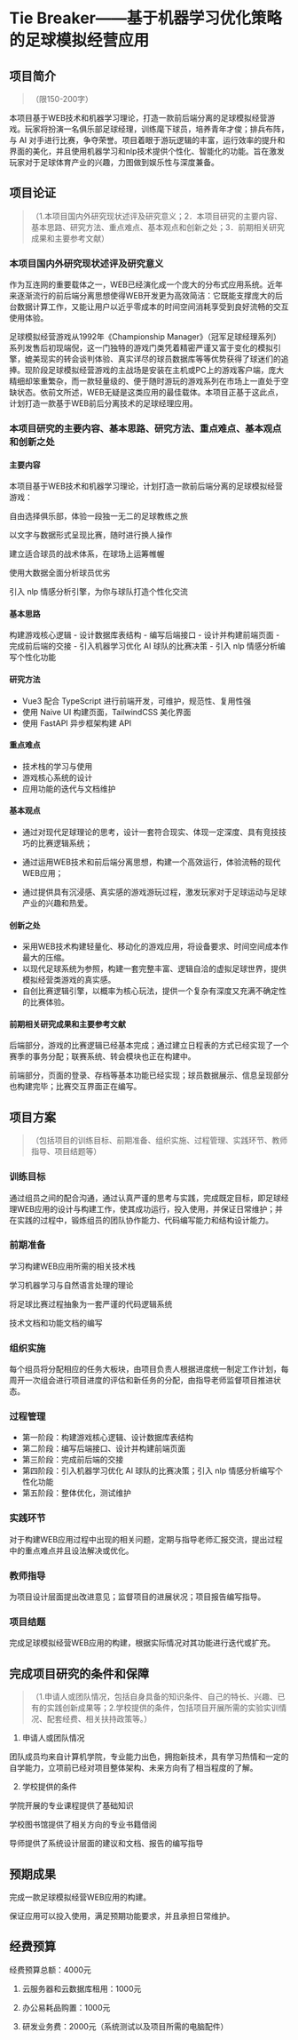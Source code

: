# Tie Breaker——基于机器学习优化策略的足球模拟经营应用

## 项目简介

> （限150-200字）

本项目基于WEB技术和机器学习理论，打造一款前后端分离的足球模拟经营游戏。玩家将扮演一名俱乐部足球经理，训练麾下球员，培养青年才俊；排兵布阵，与 AI 对手进行比赛，争夺荣誉。项目着眼于游玩逻辑的丰富，运行效率的提升和界面的美化，并且使用机器学习和nlp技术提供个性化、智能化的功能。旨在激发玩家对于足球体育产业的兴趣，力图做到娱乐性与深度兼备。

## 项目论证

> （1.本项目国内外研究现状述评及研究意义；2．本项目研究的主要内容、基本思路、研究方法、重点难点、基本观点和创新之处；3．前期相关研究成果和主要参考文献）

### 本项目国内外研究现状述评及研究意义

作为互连网的重要载体之一，WEB已经演化成一个庞大的分布式应用系统。近年来逐渐流行的前后端分离思想使得WEB开发更为高效简洁：它既能支撑庞大的后台数据计算工作，又能让用户以近乎零成本的时间空间消耗享受到良好流畅的交互使用体验。

足球模拟经营游戏从1992年《Championship Manager》（冠军足球经理系列）系列发售后初现端倪，这一门独特的游戏门类凭着精密严谨又富于变化的模拟引擎，媲美现实的转会谈判体验、真实详尽的球员数据库等等优势获得了球迷们的追捧。现阶段足球模拟经营游戏的主战场是安装在主机或PC上的游戏客户端，庞大精细却笨重繁杂，而一款轻量级的、便于随时游玩的游戏系列在市场上一直处于空缺状态。依前文所述，WEB无疑是这类应用的最佳载体。本项目正基于这此点，计划打造一款基于WEB前后分离技术的足球经理应用。

### 本项目研究的主要内容、基本思路、研究方法、重点难点、基本观点和创新之处

#### 主要内容

本项目基于WEB技术和机器学习理论，计划打造一款前后端分离的足球模拟经营游戏：

自由选择俱乐部，体验一段独一无二的足球教练之旅

以文字与数据形式呈现比赛，随时进行换人操作

建立适合球员的战术体系，在球场上运筹帷幄

使用大数据全面分析球员优劣

引入 nlp 情感分析引擎，为你与球队打造个性化交流

#### 基本思路

构建游戏核心逻辑 - 设计数据库表结构 - 编写后端接口 - 设计并构建前端页面 - 完成前后端的交接 - 引入机器学习优化 AI 球队的比赛决策 - 引入 nlp 情感分析编写个性化功能

#### 研究方法

- Vue3 配合 TypeScript 进行前端开发，可维护，规范性、复用性强
- 使用 Naive UI 构建页面，TailwindCSS 美化界面
- 使用 FastAPI 异步框架构建 API

#### 重点难点

- 技术栈的学习与使用
- 游戏核心系统的设计
- 应用功能的迭代与文档维护

#### 基本观点

- 通过对现代足球理论的思考，设计一套符合现实、体现一定深度、具有竞技技巧的比赛逻辑系统；

- 通过运用WEB技术和前后端分离思想，构建一个高效运行，体验流畅的现代WEB应用；
- 通过提供具有沉浸感、真实感的游戏游玩过程，激发玩家对于足球运动与足球产业的兴趣和热爱。

#### 创新之处

-  采用WEB技术构建轻量化、移动化的游戏应用，将设备要求、时间空间成本作最大的压缩。
- 以现代足球系统为参照，构建一套完整丰富、逻辑自洽的虚拟足球世界，提供模拟经营类游戏的真实感。
- 自创比赛逻辑引擎，以概率为核心玩法，提供一个复杂有深度又充满不确定性的比赛体验。

#### 前期相关研究成果和主要参考文献

后端部分，游戏的比赛逻辑已经基本完成；通过建立日程表的方式已经实现了一个赛季的事务分配；联赛系统、转会模块也正在构建中。

前端部分，页面的登录、存档等基本功能已经实现；球员数据展示、信息呈现部分也构建完毕；比赛交互界面正在编写。

## 项目方案

> （包括项目的训练目标、前期准备、组织实施、过程管理、实践环节、教师指导、项目结题等）

### 训练目标

通过组员之间的配合沟通，通过认真严谨的思考与实践，完成既定目标，即足球经理WEB应用的设计与构建工作，使其成功运行，投入使用，并保证日常维护；并在实践的过程中，锻炼组员的团队协作能力、代码编写能力和结构设计能力。

### 前期准备

学习构建WEB应用所需的相关技术栈

学习机器学习与自然语言处理的理论

将足球比赛过程抽象为一套严谨的代码逻辑系统

技术文档和功能文档的编写

### 组织实施

每个组员将分配相应的任务大板块，由项目负责人根据进度统一制定工作计划，每周开一次组会进行项目进度的评估和新任务的分配，由指导老师监督项目推进状态。

### 过程管理

- 第一阶段：构建游戏核心逻辑、设计数据库表结构
- 第二阶段：编写后端接口、设计并构建前端页面
- 第三阶段：完成前后端的交接
- 第四阶段：引入机器学习优化 AI 球队的比赛决策；引入 nlp 情感分析编写个性化功能
- 第五阶段：整体优化，测试维护

### 实践环节

对于构建WEB应用过程中出现的相关问题，定期与指导老师汇报交流，提出过程中的重点难点并且设法解决或优化。

### 教师指导

为项目设计层面提出改进意见；监督项目的进展状况；项目报告编写指导。

### 项目结题

完成足球模拟经营WEB应用的构建，根据实际情况对其功能进行迭代或扩充。

## 完成项目研究的条件和保障

> （1.申请人或团队情况，包括自身具备的知识条件、自己的特长、兴趣、已有的实践创新成果等；2.学校提供的条件，包括项目开展所需的实验实训情况、配套经费、相关扶持政策等。）

1. 申请人或团队情况

团队成员均来自计算机学院，专业能力出色，拥抱新技术，具有学习热情和一定的自学能力，立项前已经对项目整体架构、未来方向有了相当程度的了解。

2. 学校提供的条件

学院开展的专业课程提供了基础知识

学校图书馆提供了相关方向的专业书籍借阅

导师提供了系统设计层面的建议和文档、报告的编写指导

## 预期成果

完成一款足球模拟经营WEB应用的构建。

保证应用可以投入使用，满足预期功能要求，并且承担日常维护。

## 经费预算

经费预算总额：4000元

1. 云服务器和云数据库租用：1000元

2. 办公易耗品购置：1000元

3. 研发业务费：2000元（系统测试以及项目所需的电脑配件）